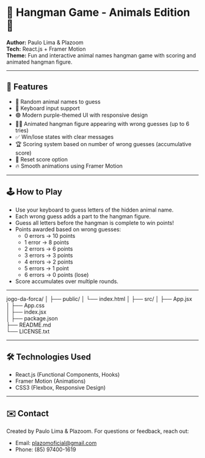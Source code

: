 # 🐾 Hangman Game - Animals Edition 🐾

**Author:** Paulo Lima & Plazoom  
**Tech:** React.js + Framer Motion  
**Theme:** Fun and interactive animal names hangman game with scoring and animated hangman figure.

---

## 🚀 Features

- 🎯 Random animal names to guess  
- 🎹 Keyboard input support  
- 🟣 Modern purple-themed UI with responsive design  
- 🧍‍♂️ Animated hangman figure appearing with wrong guesses (up to 6 tries)  
- ✅ Win/lose states with clear messages  
- 🏆 Scoring system based on number of wrong guesses (accumulative score)  
- 🔄 Reset score option  
- 🔥 Smooth animations using Framer Motion

---

## 🕹️ How to Play

- Use your keyboard to guess letters of the hidden animal name.  
- Each wrong guess adds a part to the hangman figure.  
- Guess all letters before the hangman is complete to win points!  
- Points awarded based on wrong guesses:
  - 0 errors → 10 points  
  - 1 error → 8 points  
  - 2 errors → 6 points  
  - 3 errors → 3 points  
  - 4 errors → 2 points  
  - 5 errors → 1 point  
  - 6 errors → 0 points (lose)  
- Score accumulates over multiple rounds.

---

jogo-da-forca/
│
├── public/
│   └── index.html
│
├── src/
│   ├── App.jsx       
│   ├── App.css        
│   ├── index.jsx       
│
├── package.json      
├── README.md         
└── LICENSE.txt     

---

## 🛠️ Technologies Used
- React.js (Functional Components, Hooks)
- Framer Motion (Animations)
- CSS3 (Flexbox, Responsive Design)

---

## ✉️ Contact
Created by Paulo Lima & Plazoom.
For questions or feedback, reach out:
- Email: plazomoficial@gmail.com
- Phone: (85) 97400-1619
